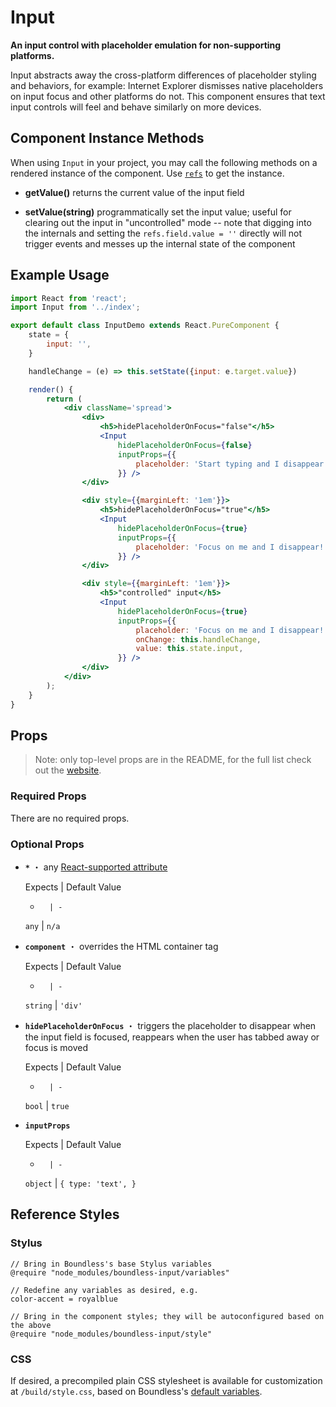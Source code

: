 <!---
THIS IS AN AUTOGENERATED FILE. EDIT INDEX.JS INSTEAD.
-->
# Input

__An input control with placeholder emulation for non-supporting platforms.__

Input abstracts away the cross-platform differences of placeholder styling and behaviors, for example: Internet Explorer dismisses native placeholders on input focus and other platforms do not. This component ensures that text input controls will feel and behave similarly on more devices.

## Component Instance Methods

When using `Input` in your project, you may call the following methods on a rendered instance of the component. Use [`refs`](https://facebook.github.io/react/docs/refs-and-the-dom.html) to get the instance.

- __getValue()__
  returns the current value of the input field

- __setValue(string)__
  programmatically set the input value; useful for clearing out the input in "uncontrolled" mode -- note that digging into the internals and setting the `refs.field.value = ''` directly will not trigger events and messes up the internal state of the component

## Example Usage
```jsx
import React from 'react';
import Input from '../index';

export default class InputDemo extends React.PureComponent {
    state = {
        input: '',
    }

    handleChange = (e) => this.setState({input: e.target.value})

    render() {
        return (
            <div className='spread'>
                <div>
                    <h5>hidePlaceholderOnFocus="false"</h5>
                    <Input
                        hidePlaceholderOnFocus={false}
                        inputProps={{
                            placeholder: 'Start typing and I disappear!',
                        }} />
                </div>

                <div style={{marginLeft: '1em'}}>
                    <h5>hidePlaceholderOnFocus="true"</h5>
                    <Input
                        hidePlaceholderOnFocus={true}
                        inputProps={{
                            placeholder: 'Focus on me and I disappear!',
                        }} />
                </div>

                <div style={{marginLeft: '1em'}}>
                    <h5>"controlled" input</h5>
                    <Input
                        hidePlaceholderOnFocus={true}
                        inputProps={{
                            placeholder: 'Focus on me and I disappear!',
                            onChange: this.handleChange,
                            value: this.state.input,
                        }} />
                </div>
            </div>
        );
    }
}

```


## Props

> Note: only top-level props are in the README, for the full list check out the [website](http://boundless.js.org/#/Input).

### Required Props

There are no required props.


### Optional Props

- __`*`__ ・ any [React-supported attribute](https://facebook.github.io/react/docs/tags-and-attributes.html#html-attributes)

  Expects | Default Value
  -       | -
  `any` | `n/a`

- __`component`__ ・ overrides the HTML container tag

  Expects | Default Value
  -       | -
  `string` | `'div'`

- __`hidePlaceholderOnFocus`__ ・ triggers the placeholder to disappear when the input field is focused, reappears when the user has tabbed away or focus is moved

  Expects | Default Value
  -       | -
  `bool` | `true`

- __`inputProps`__

  Expects | Default Value
  -       | -
  `object` | `{
    type: 'text',
}`


## Reference Styles
### Stylus
```stylus
// Bring in Boundless's base Stylus variables
@require "node_modules/boundless-input/variables"

// Redefine any variables as desired, e.g.
color-accent = royalblue

// Bring in the component styles; they will be autoconfigured based on the above
@require "node_modules/boundless-input/style"
```

### CSS
If desired, a precompiled plain CSS stylesheet is available for customization at `/build/style.css`, based on Boundless's [default variables](https://github.com/enigma-io/boundless/blob/master/variables.styl).

